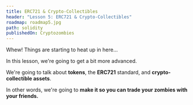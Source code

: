 ```yaml
---
title: ERC721 & Crypto-Collectibles
header: "Lesson 5: ERC721 & Crypto-Collectibles"
roadmap: roadmap5.jpg
path: solidity
publishedOn: Cryptozombies
---
```


Whew! Things are starting to heat up in here...

In this lesson, we're going to get a bit more advanced.

We're going to talk about **tokens**, the **ERC721** standard, and **crypto-collectible assets**.

In other words, we're going to **make it so you can trade your zombies with your friends.**